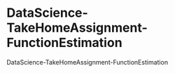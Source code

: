 # DataScience-TakeHomeAssignment-FunctionEstimation
DataScience-TakeHomeAssignment-FunctionEstimation
